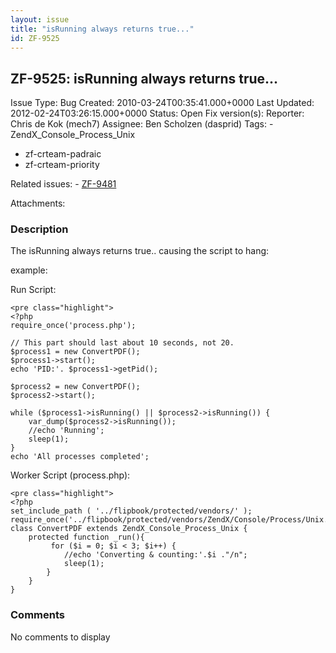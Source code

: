 ```yaml
---
layout: issue
title: "isRunning always returns true..."
id: ZF-9525
---
```


ZF-9525: isRunning always returns true...
-----------------------------------------

 Issue Type: Bug Created: 2010-03-24T00:35:41.000+0000 Last Updated: 2012-02-24T03:26:15.000+0000 Status: Open Fix version(s): 
 Reporter:  Chris de Kok (mech7)  Assignee:  Ben Scholzen (dasprid)  Tags: - ZendX\_Console\_Process\_Unix
- zf-crteam-padraic
- zf-crteam-priority
 
 Related issues: - [ZF-9481](/issues/browse/ZF-9481)
 
 Attachments: 
### Description

The isRunning always returns true.. causing the script to hang:

example:

Run Script:

 
    <pre class="highlight">
    <?php
    require_once('process.php');
    
    // This part should last about 10 seconds, not 20.
    $process1 = new ConvertPDF();
    $process1->start();
    echo 'PID:'. $process1->getPid();
     
    $process2 = new ConvertPDF();
    $process2->start();
     
    while ($process1->isRunning() || $process2->isRunning()) {
        var_dump($process2->isRunning());
        //echo 'Running';
        sleep(1);
    }
    echo 'All processes completed';


Worker Script (process.php):

 
    <pre class="highlight">
    <?php
    set_include_path ( '../flipbook/protected/vendors/' );
    require_once('../flipbook/protected/vendors/ZendX/Console/Process/Unix.php');
    class ConvertPDF extends ZendX_Console_Process_Unix {
        protected function _run(){
             for ($i = 0; $i < 3; $i++) {
                //echo 'Converting & counting:'.$i ."/n";   
                sleep(1);
            }
        }
    }


 

 

### Comments

No comments to display